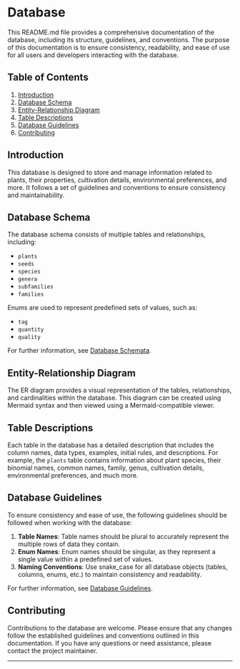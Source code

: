 # Database

This README.md file provides a comprehensive documentation of the database, including its structure, guidelines, and conventions.
The purpose of this documentation is to ensure consistency, readability, and ease of use for all users and developers interacting with the database.

## Table of Contents

1. [Introduction](#introduction)
2. [Database Schema](#database-schema)
3. [Entity-Relationship Diagram](#entity-relationship-diagram)
4. [Table Descriptions](#table-descriptions)
5. [Database Guidelines](#database-guidelines)
6. [Contributing](#contributing)

## Introduction

This database is designed to store and manage information related to plants, their properties, cultivation details, environmental preferences, and more.
It follows a set of guidelines and conventions to ensure consistency and maintainability.

## Database Schema

The database schema consists of multiple tables and relationships, including:

- `plants`
- `seeds`
- `species`
- `genera`
- `subfamilies`
- `families`

Enums are used to represent predefined sets of values, such as:

- `tag`
- `quantity`
- `quality`

For further information, see [Database Schemata](./database_schemata.md).

## Entity-Relationship Diagram

The ER diagram provides a visual representation of the tables, relationships, and cardinalities within the database.
This diagram can be created using Mermaid syntax and then viewed using a Mermaid-compatible viewer.

## Table Descriptions

Each table in the database has a detailed description that includes the column names, data types, examples, initial rules, and descriptions.
For example, the `plants` table contains information about plant species, their binomial names, common names, family, genus, cultivation details, environmental preferences, and much more.

## Database Guidelines

To ensure consistency and ease of use, the following guidelines should be followed when working with the database:

1. **Table Names**: Table names should be plural to accurately represent the multiple rows of data they contain.
2. **Enum Names**: Enum names should be singular, as they represent a single value within a predefined set of values.
3. **Naming Conventions**: Use snake_case for all database objects (tables, columns, enums, etc.) to maintain consistency and readability.

For further information, see [Database Guidelines](./database_guidelines.md).

## Contributing

Contributions to the database are welcome.
Please ensure that any changes follow the established guidelines and conventions outlined in this documentation.
If you have any questions or need assistance, please contact the project maintainer.

---
